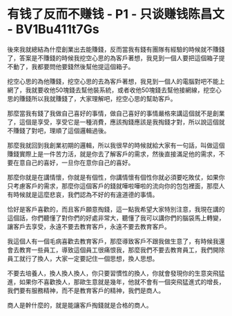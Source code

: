# 有钱了反而不赚钱 - P1 - 只谈赚钱陈昌文 - BV1Bu411t7Gs

後來我就總結為什麼創業出去能賺錢，反而當我有錢有團隊有經驗的時候就不賺錢了，答案是不賺錢的時候我挖空心思的為客戶著想，我見到一個人要把這個箱子提不動了，我都要問他要錢然後幫他提這個箱子。

挖空心思的為他賺錢，挖空心思的去為客戶著想，我見到一個人的電腦對吧不能上網了，我就要收他50塊錢去幫他裝系統，或者收他50塊錢去幫他接網線，挖空心思的賺錢所以我就賺錢了，大家理解吧，挖空心思的幫助客戶。

那麼當我有錢了我做自己喜好的事情，做自己喜好的事情嚴格來講這個就不是創業了，這個是享受，享受它是一種消費，應該掏錢應該是我掏錢才對，所以說這個就不賺錢了對吧，理順了這個邏輯過後。

那麼我就回到我創業初期的邏輯，所以我很早的時候就給大家有一句話，叫做這個賺錢實際上是一件苦力活，就是你去了解客戶的需求，然後直接滿足他的需求，不要在意自己的喜好，一旦你在意你自己的喜好。

那麼你就是在講情懷，你就是有個性，你講情懷有個性你就必須要吃敗仗，如果你只考慮客戶的需求，那麼你這個客戶的錢就嘩啦嘩啦的流向你的包包裡面，那麼人有時候就是這麼悲哀，我們認為不好的有違道德的事情。

恰好是客戶喜歡的，而且客戶願意掏錢，這一點我希望大家特別注意，我現在講的這個話，你們聽懂了對你們的好處非常大，聽懂了我可以講你們的腦袋馬上轉變，讓客戶去享受，永遠不要去教育客戶，永遠不要去教育客戶。

我這個人有一個毛病喜歡去教育客戶，那麼導致客戶不跟我做生意了，有時候我還會去教育一些員工，導致這個員工很痛恨我，那麼我們不要去教育員工，我們開除員工就行了換人，大家一定要記住一個思想，換人思想。

不要去培養人，換人換人換人，你只要習慣性的換人，你就會發現你的生意突飛猛進，如果你不喜歡換人，那歐生意就是幾年，他就不會有一個突飛猛進式的增長，我們要有服務精神，而不是教育客戶的精神，我們是商人。

商人是幹什麼的，就是能讓客戶掏錢就是合格的商人。